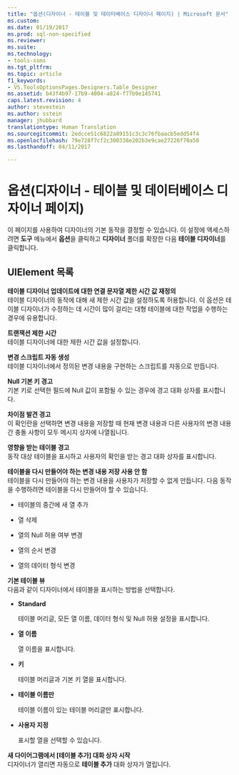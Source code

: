 ```yaml
---
title: "옵션(디자이너 - 테이블 및 데이터베이스 디자이너 페이지) | Microsoft 문서"
ms.custom: 
ms.date: 01/19/2017
ms.prod: sql-non-specified
ms.reviewer: 
ms.suite: 
ms.technology:
- tools-ssms
ms.tgt_pltfrm: 
ms.topic: article
f1_keywords:
- VS.ToolsOptionsPages.Designers.Table_Designer
ms.assetid: b43f4b97-17b9-4004-a824-f77b9e145741
caps.latest.revision: 4
author: stevestein
ms.author: sstein
manager: jhubbard
translationtype: Human Translation
ms.sourcegitcommit: 2edcce51c6822a89151c3c3c76fbaacb5edd54f4
ms.openlocfilehash: 79e728f7cf2c300338e202b3e9cae27226f70a50
ms.lasthandoff: 04/11/2017

---
```

# <a name="options-designers---table-and-database-designers-page"></a>옵션(디자이너 - 테이블 및 데이터베이스 디자이너 페이지)
이 페이지를 사용하여 디자이너의 기본 동작을 결정할 수 있습니다. 이 설정에 액세스하려면 **도구** 메뉴에서 **옵션**을 클릭하고 **디자이너** 폴더를 확장한 다음 **테이블 디자이너**를 클릭합니다.  
  
## <a name="uielement-list"></a>UIElement 목록  
**테이블 디자이너 업데이트에 대한 연결 문자열 제한 시간 값 재정의**  
테이블 디자이너의 동작에 대해 새 제한 시간 값을 설정하도록 허용합니다. 이 옵션은 테이블 디자이너가 수정하는 데 시간이 많이 걸리는 대형 테이블에 대한 작업을 수행하는 경우에 유용합니다.  
  
**트랜잭션 제한 시간**  
테이블 디자이너에 대한 제한 시간 값을 설정합니다.  
  
**변경 스크립트 자동 생성**  
테이블 디자이너에서 정의된 변경 내용을 구현하는 스크립트를 자동으로 만듭니다.  
  
**Null 기본 키 경고**  
기본 키로 선택한 필드에 Null 값이 포함될 수 있는 경우에 경고 대화 상자를 표시합니다.  
  
**차이점 발견 경고**  
이 확인란을 선택하면 변경 내용을 저장할 때 현재 변경 내용과 다른 사용자의 변경 내용 간 충돌 사항이 모두 메시지 상자에 나열됩니다.  
  
**영향을 받는 테이블 경고**  
동작 대상 테이블을 표시하고 사용자의 확인을 받는 경고 대화 상자를 표시합니다.  
  
**테이블을 다시 만들어야 하는 변경 내용 저장 사용 안 함**  
테이블을 다시 만들어야 하는 변경 내용을 사용자가 저장할 수 없게 만듭니다. 다음 동작을 수행하려면 테이블을 다시 만들어야 할 수 있습니다.  
  
-   테이블의 중간에 새 열 추가  
  
-   열 삭제  
  
-   열의 Null 허용 여부 변경  
  
-   열의 순서 변경  
  
-   열의 데이터 형식 변경  
  
**기본 테이블 뷰**  
다음과 같이 디자이너에서 테이블을 표시하는 방법을 선택합니다.  
  
-   **Standard**  
  
    테이블 머리글, 모든 열 이름, 데이터 형식 및 Null 허용 설정을 표시합니다.  
  
-   **열 이름**  
  
    열 이름을 표시합니다.  
  
-   **키**  
  
    테이블 머리글과 기본 키 열을 표시합니다.  
  
-   **테이블 이름만**  
  
    테이블 이름이 있는 테이블 머리글만 표시합니다.  
  
-   **사용자 지정**  
  
    표시할 열을 선택할 수 있습니다.  
  
**새 다이어그램에서 [테이블 추가] 대화 상자 시작**  
디자이너가 열리면 자동으로 **테이블 추가** 대화 상자가 열립니다.  
  

